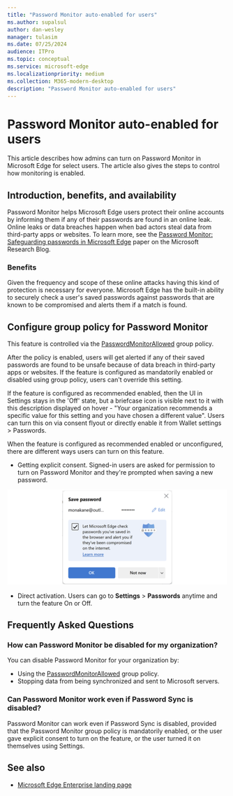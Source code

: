```yaml
---
title: "Password Monitor auto-enabled for users"
ms.author: supalsul
author: dan-wesley
manager: tulasim
ms.date: 07/25/2024
audience: ITPro
ms.topic: conceptual
ms.service: microsoft-edge
ms.localizationpriority: medium
ms.collection: M365-modern-desktop
description: "Password Monitor auto-enabled for users"
---
```


# Password Monitor auto-enabled for users

This article describes how admins can turn on Password Monitor in Microsoft Edge for select users. The article also gives the steps to control how monitoring is enabled.

## Introduction, benefits, and availability

Password Monitor helps Microsoft Edge users protect their online accounts by informing them if any of their passwords are found in an online leak. Online leaks or data breaches happen when bad actors steal data from third-party apps or websites. To learn more, see the [Password Monitor: Safeguarding passwords in Microsoft Edge](https://www.microsoft.com/research/blog/password-monitor-safeguarding-passwords-in-microsoft-edge/)  paper on the Microsoft Research Blog.

### Benefits

Given the frequency and scope of these online attacks having this kind of protection is necessary for everyone. Microsoft Edge has the built-in ability to securely check a user's saved passwords against passwords that are known to be compromised and alerts them if a match is found.  

## Configure group policy for Password Monitor

This feature is controlled via the [PasswordMonitorAllowed](./microsoft-edge-policies.md#passwordmonitorallowed) group policy.

After the policy is enabled, users will get alerted if any of their saved passwords are found to be unsafe because of data breach in third-party apps or websites. If the feature is configured as mandatorily enabled or disabled using group policy, users can't override this setting.

If the feature is configured as recommended enabled, then the UI in Settings stays in the 'Off' state, but a briefcase icon is visible next to it with this description displayed on hover - "Your organization recommends a specific value for this setting and you have chosen a different value". Users can turn this on via consent flyout or directly enable it from Wallet settings > Passwords.

When the feature is configured as recommended enabled or unconfigured, there are different ways users can turn on this feature.

- Getting explicit consent. Signed-in users are asked for permission to turn on Password Monitor and they're prompted when saving a new password.
<!-- insert screenshot here -->
![Prompt to save password](media/microsoft-edge-security-password-monitor/password-monitor-consent.png)

- Direct activation. Users can go to **Settings** > **Passwords** anytime and turn the feature On or Off.

## Frequently Asked Questions

### How can Password Monitor be disabled for my organization?

You can disable Password Monitor for your organization by:

- Using the [PasswordMonitorAllowed](/deployedge/microsoft-edge-policies#passwordmonitorallowed) group policy.
- Stopping data from being synchronized and sent to Microsoft servers.

### Can Password Monitor work even if Password Sync is disabled?

Password Monitor can work even if Password Sync is disabled, provided that the Password Monitor group policy is mandatorily enabled, or the user gave explicit consent to turn on the feature, or the user turned it on themselves using Settings.

## See also

- [Microsoft Edge Enterprise landing page](https://aka.ms/EdgeEnterprise)
